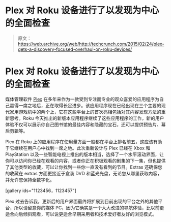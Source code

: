 # Plex 对 Roku 设备进行了以发现为中心的全面检查 

> 原文：<https://web.archive.org/web/http://techcrunch.com/2015/02/24/plex-gets-a-discovery-focused-overhaul-on-roku-devices/>

# Plex 对 Roku 设备进行了以发现为中心的全面检查

媒体管理软件 [Plex](https://web.archive.org/web/20230129090440/https://plex.tv/) 在多年来作为一款受到专注而专业的观众喜爱的应用程序为自己赢得一席之地后，正在取得长足进步。该应用程序现在已经出现在三个主要的现代家用游戏机中的两个上，它在这些平台上的首次亮相包括对其内容发现方法的重新思考。Roku 今天推出的新版本应用程序继续了这些应用程序的工作，新的用户体验不仅可以展示你自己图书馆的最佳内容和隐藏的宝石，还可以提供预告片、幕后剪辑等。

Plex 在 Roku 上的应用程序在使用量方面一般都在平台上排名前五，这应该有助于它继续在用户心中找到一席之地。此次重新设计与 Plex 已经在 Xbox 和 PlayStation 以及一些智能电视上推出的版本相当，选择了一个水平滚动界面，让你可以访问你已经在观看的内容，或者你正在积极观看的剧集的下一集，但也提供了其他类型的收藏，可以让你找到一些你一直没有看到的节目。Extras 还确保您的收藏在 extras 方面更接近于盒装 DVD 和蓝光光盘，无论您从哪里获取内容，并允许您保持全数字化。

[gallery ids="1123456，1123457"]

Plex 过去告诉我，更新后的用户界面最终将扩展到目前出现的平台之外的其他平台，所以请留意你的媒体 PC，因为它确实是一个大大改进的导航体验，比以前更适合向后倾斜观看，可以说更适合早期采用者和技术爱好者友好的浏览模式。